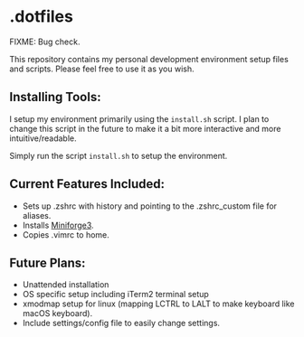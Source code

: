 # .dotfiles

FIXME: Bug check.

This repository contains my personal development environment setup files and scripts. Please feel free to use it as you wish.

## Installing Tools:
I setup my environment primarily using the `install.sh` script. I plan to change this script in the future to make it a bit more interactive and more intuitive/readable.

Simply run the script `install.sh` to setup the environment.

## Current Features Included:
- Sets up .zshrc with history and pointing to the .zshrc_custom file for aliases.
- Installs [Miniforge3](https://github.com/conda-forge/miniforge).
- Copies .vimrc to home.

## Future Plans:
- Unattended installation
- OS specific setup including iTerm2 terminal setup
- xmodmap setup for linux (mapping LCTRL to LALT to make keyboard like macOS keyboard).
- Include settings/config file to easily change settings.

